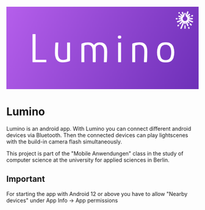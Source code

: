
![Logo](/Logo.png)


# Lumino

Lumino is an android app. With Lumino you can connect different android devices via Bluetooth. Then the connected devices can play lightscenes with the build-in camera flash simultaneously.

This project is part of the "Mobile Anwendungen" class in the study of computer science at the university for applied sciences in Berlin.

## Important
For starting the app with Android 12 or above you have to allow "Nearby devices" under App Info -> App permissions
